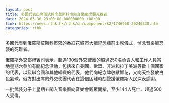 ```yaml
---
layout: post
title: 多國代表出席儀式悼念莫斯科市郊音樂廳恐襲死難者
date: 2024-03-30 23:00:00.000000000 +08:00
link: https://news.rthk.hk/rthk/ch/component/k2/1746958-20240330.htm
categories: rthk
---
```


多國代表到俄羅斯莫斯科市郊的番紅花城市大廳紀念牆前出席儀式，悼念音樂廳恐襲的死難者。

俄羅斯外交部禮賓司表示，超過130個外交使團的超過250名負責人和工作人員當地星期六參加有關紀念活動，包括來自美國、歐盟、非洲和拉丁美洲等數十個國家的代表，以及聯合國和其他組織的代表，他們向紀念碑敬獻鮮花，又向天空發放白色氣球。俄方對出席的外交使團代表在這個困難時刻聲援俄羅斯人民深表感謝。

一批武裝分子上星期五闖入音樂廳向音樂會觀眾開槍，至少144人死亡、超過500人受傷。
